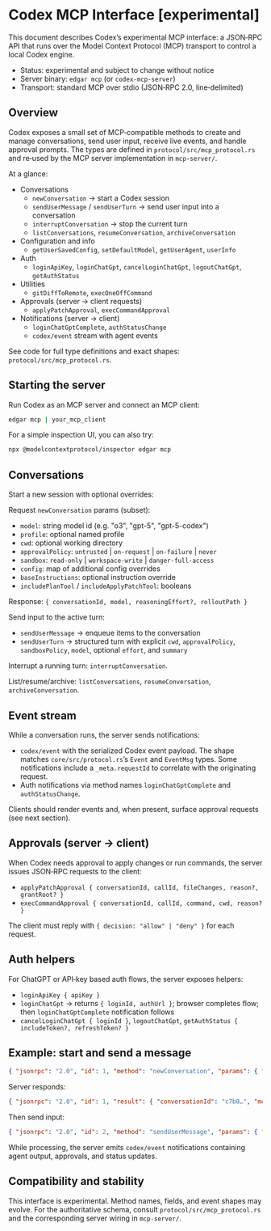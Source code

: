 # Codex MCP Interface [experimental]

This document describes Codex’s experimental MCP interface: a JSON‑RPC API that runs over the Model Context Protocol (MCP) transport to control a local Codex engine.

- Status: experimental and subject to change without notice
- Server binary: `edgar mcp` (or `codex-mcp-server`)
- Transport: standard MCP over stdio (JSON‑RPC 2.0, line‑delimited)

## Overview

Codex exposes a small set of MCP‑compatible methods to create and manage conversations, send user input, receive live events, and handle approval prompts. The types are defined in `protocol/src/mcp_protocol.rs` and re‑used by the MCP server implementation in `mcp-server/`.

At a glance:

- Conversations
  - `newConversation` → start a Codex session
  - `sendUserMessage` / `sendUserTurn` → send user input into a conversation
  - `interruptConversation` → stop the current turn
  - `listConversations`, `resumeConversation`, `archiveConversation`
- Configuration and info
  - `getUserSavedConfig`, `setDefaultModel`, `getUserAgent`, `userInfo`
- Auth
  - `loginApiKey`, `loginChatGpt`, `cancelLoginChatGpt`, `logoutChatGpt`, `getAuthStatus`
- Utilities
  - `gitDiffToRemote`, `execOneOffCommand`
- Approvals (server → client requests)
  - `applyPatchApproval`, `execCommandApproval`
- Notifications (server → client)
  - `loginChatGptComplete`, `authStatusChange`
  - `codex/event` stream with agent events

See code for full type definitions and exact shapes: `protocol/src/mcp_protocol.rs`.

## Starting the server

Run Codex as an MCP server and connect an MCP client:

```bash
edgar mcp | your_mcp_client
```

For a simple inspection UI, you can also try:

```bash
npx @modelcontextprotocol/inspector edgar mcp
```

## Conversations

Start a new session with optional overrides:

Request `newConversation` params (subset):

- `model`: string model id (e.g. "o3", "gpt-5", "gpt-5-codex")
- `profile`: optional named profile
- `cwd`: optional working directory
- `approvalPolicy`: `untrusted` | `on-request` | `on-failure` | `never`
- `sandbox`: `read-only` | `workspace-write` | `danger-full-access`
- `config`: map of additional config overrides
- `baseInstructions`: optional instruction override
- `includePlanTool` / `includeApplyPatchTool`: booleans

Response: `{ conversationId, model, reasoningEffort?, rolloutPath }`

Send input to the active turn:

- `sendUserMessage` → enqueue items to the conversation
- `sendUserTurn` → structured turn with explicit `cwd`, `approvalPolicy`, `sandboxPolicy`, `model`, optional `effort`, and `summary`

Interrupt a running turn: `interruptConversation`.

List/resume/archive: `listConversations`, `resumeConversation`, `archiveConversation`.

## Event stream

While a conversation runs, the server sends notifications:

- `codex/event` with the serialized Codex event payload. The shape matches `core/src/protocol.rs`’s `Event` and `EventMsg` types. Some notifications include a `_meta.requestId` to correlate with the originating request.
- Auth notifications via method names `loginChatGptComplete` and `authStatusChange`.

Clients should render events and, when present, surface approval requests (see next section).

## Approvals (server → client)

When Codex needs approval to apply changes or run commands, the server issues JSON‑RPC requests to the client:

- `applyPatchApproval { conversationId, callId, fileChanges, reason?, grantRoot? }`
- `execCommandApproval { conversationId, callId, command, cwd, reason? }`

The client must reply with `{ decision: "allow" | "deny" }` for each request.

## Auth helpers

For ChatGPT or API‑key based auth flows, the server exposes helpers:

- `loginApiKey { apiKey }`
- `loginChatGpt` → returns `{ loginId, authUrl }`; browser completes flow; then `loginChatGptComplete` notification follows
- `cancelLoginChatGpt { loginId }`, `logoutChatGpt`, `getAuthStatus { includeToken?, refreshToken? }`

## Example: start and send a message

```json
{ "jsonrpc": "2.0", "id": 1, "method": "newConversation", "params": { "model": "gpt-5", "approvalPolicy": "on-request" } }
```

Server responds:

```json
{ "jsonrpc": "2.0", "id": 1, "result": { "conversationId": "c7b0…", "model": "gpt-5", "rolloutPath": "/path/to/rollout.jsonl" } }
```

Then send input:

```json
{ "jsonrpc": "2.0", "id": 2, "method": "sendUserMessage", "params": { "conversationId": "c7b0…", "items": [{ "type": "text", "text": "Hello Codex" }] } }
```

While processing, the server emits `codex/event` notifications containing agent output, approvals, and status updates.

## Compatibility and stability

This interface is experimental. Method names, fields, and event shapes may evolve. For the authoritative schema, consult `protocol/src/mcp_protocol.rs` and the corresponding server wiring in `mcp-server/`.
